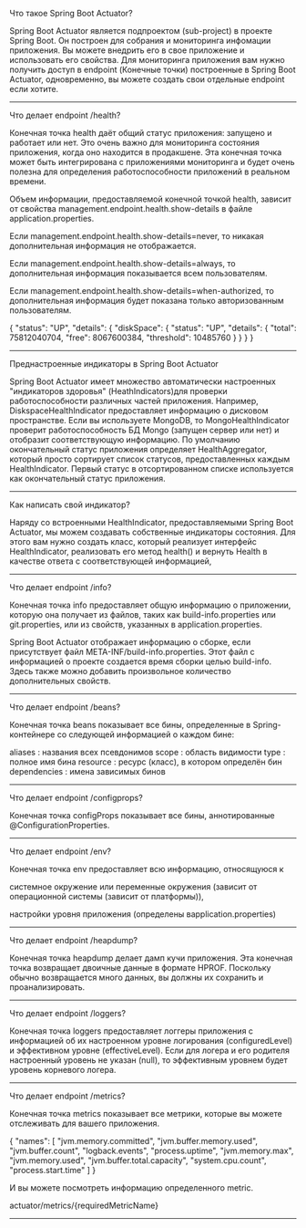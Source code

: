 Что такое Spring Boot Actuator?

Spring Boot Actuator является подпроектом (sub-project) в проекте Spring Boot. Он построен для собрания и мониторинга инфомации приложения. Вы можете внедрить его в свое приложение и использовать его свойства. Для мониторинга приложения вам нужно получить доступ в endpoint (Конечные точки) построенные в Spring Boot Actuator, одновременно, вы можете создать свои отдельные endpoint если хотите.

--------------------------------------------------------------------------------------------------------------------

Что делает endpoint /health?

Конечная точка health даёт общий статус приложения: запущено и работает или нет. Это очень важно для мониторинга состояния приложения, когда оно находится в продакшене. Эта конечная точка может быть интегрирована с приложениями мониторинга и будет очень полезна для определения работоспособности приложений в реальном времени.

Объем информации, предоставляемой конечной точкой health, зависит от свойства management.endpoint.health.show-details в файле application.properties.

Если management.endpoint.health.show-details=never, то никакая дополнительная информация не отображается.

Если management.endpoint.health.show-details=always, то дополнительная информация показывается всем пользователям.

Если management.endpoint.health.show-details=when-authorized, то дополнительная информация будет показана только авторизованным пользователям.

{
"status": "UP",
"details":
{ "diskSpace":
{ "status": "UP",
"details": {
"total": 75812040704,
"free": 8067600384,
"threshold": 10485760
}
}
}
}

--------------------------------------------------------------------------------------------------------------------

Преднастроенные индикаторы в Spring Boot Actuator

Spring Boot Actuator имеет множество автоматически настроенных "индикаторов здоровья" (HeathIndicators)для проверки работоспособности различных частей приложения. Например, DiskspaceHealthIndicator предоставляет информацию о дисковом пространстве. Если вы используете MongoDB, то MongoHealthIndicator проверит работоспособность БД Mongo (запущен сервер или нет) и отобразит соответствующую информацию. По умолчанию окончательный статус приложения определяет HealthAggregator, который просто сортирует список статусов, предоставленных каждым HealthIndicator. Первый статус в отсортированном списке используется как окончательный статус приложения.

--------------------------------------------------------------------------------------------------------------------

Как написать свой индикатор?

Наряду со встроенными HealthIndicator, предоставляемыми Spring Boot Actuator, мы можем создавать собственные индикаторы состояния. Для этого вам нужно создать класс, который реализует интерфейс HealthIndicator, реализовать его метод health() и вернуть Health в качестве ответа с соответствующей информацией,

--------------------------------------------------------------------------------------------------------------------

Что делает endpoint /info?

Конечная точка info предоставляет общую информацию о приложении, которую она получает из файлов, таких как build-info.properties или git.properties, или из свойств, указанных в application.properties.

Spring Boot Actuator отображает информацию о сборке, если присутствует файл META-INF/build-info.properties. Этот файл с информацией о проекте создается время сборки целью build-info. Здесь также можно добавить произвольное количество дополнительных свойств.

--------------------------------------------------------------------------------------------------------------------

Что делает endpoint /beans?

Конечная точка beans показывает все бины, определенные в Spring-контейнере со следующей информацией о каждом бине:

aliases : названия всех псевдонимов
scope : область видимости
type : полное имя бина
resource : ресурс (класс), в котором определён бин
dependencies : имена зависимых бинов

--------------------------------------------------------------------------------------------------------------------

Что делает endpoint /configprops?

Конечная точка configProps показывает все бины, аннотированные @ConfigurationProperties.

--------------------------------------------------------------------------------------------------------------------

Что делает endpoint /env?

Конечная точка env предоставляет всю информацию, относящуюся к

системное окружение или переменные окружения (зависит от операционной системы (зависит от платформы)),

настройки уровня приложения (определены вapplication.properties)

--------------------------------------------------------------------------------------------------------------------

Что делает endpoint /heapdump?

Конечная точка heapdump делает дамп кучи приложения. Эта конечная точка возвращает двоичные данные в формате HPROF. Поскольку обычно возвращается много данных, вы должны их сохранить и проанализировать.

--------------------------------------------------------------------------------------------------------------------

Что делает endpoint /loggers?

Конечная точка loggers предоставляет логгеры приложения с информацией об их настроенном уровне логирования (configuredLevel) и эффективном уровне (effectiveLevel). Если для логера и его родителя настроенный уровень не указан (null), то эффективным уровнем будет уровень корневого логера.

--------------------------------------------------------------------------------------------------------------------

Что делает endpoint /metrics?

Конечная точка metrics показывает все метрики, которые вы можете отслеживать для вашего приложения.

{ "names":
[ "jvm.memory.committed",
"jvm.buffer.memory.used",
"jvm.buffer.count",
"logback.events",
"process.uptime",
"jvm.memory.max",
"jvm.memory.used",
"jvm.buffer.total.capacity",
"system.cpu.count",
"process.start.time"
]
}

И вы можете посмотреть информацию определенного metric.

actuator/metrics/{requiredMetricName}

--------------------------------------------------------------------------------------------------------------------